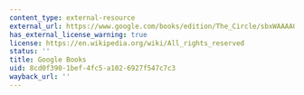 ```yaml
---
content_type: external-resource
external_url: https://www.google.com/books/edition/The_Circle/sbxWAAAAQBAJ?hl=en&gbpv=1
has_external_license_warning: true
license: https://en.wikipedia.org/wiki/All_rights_reserved
status: ''
title: Google Books
uid: 8cd0f390-1bef-4fc5-a102-6927f547c7c3
wayback_url: ''
---
```

